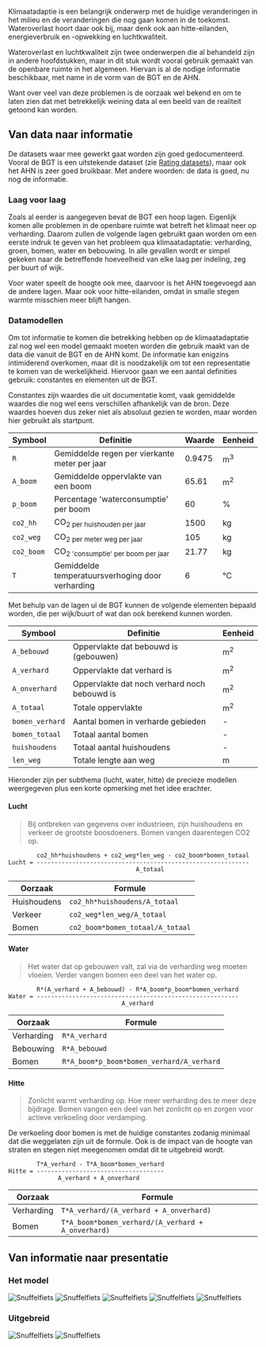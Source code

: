 

Klimaatadaptie is een belangrijk onderwerp met de huidige veranderingen in het milieu en de veranderingen die nog gaan komen in de toekomst. Wateroverlast hoort daar ook bij, maar denk ook aan hitte-eilanden, energieverbruik en -opwekking en luchtkwaliteit.

Wateroverlast en luchtkwaliteit zijn twee onderwerpen die al behandeld zijn in andere hoofdstukken, maar in dit stuk wordt vooral gebruik gemaakt van de openbare ruimte in het algemeen. Hiervan is al de nodige informatie beschikbaar, met name in de vorm van de BGT en de AHN.

Want over veel van deze problemen is de oorzaak wel bekend en om te laten zien dat met betrekkelijk weining data al een beeld van de realiteit getoond kan worden.

## Van data naar informatie

De datasets waar mee gewerkt gaat worden zijn goed gedocumenteerd. Vooral de BGT is een uitstekende dataset (zie [Rating datasets](../../Kookboek/kookboek_rating_datasets.md)), maar ook het AHN is zeer goed bruikbaar. Met andere woorden: de data is goed, nu nog de informatie.


### Laag voor laag

Zoals al eerder is aangegeven bevat de BGT een hoop lagen. Eigenlijk komen alle problemen in de openbare ruimte wat betreft het klimaat neer op verharding. Daarom zullen de volgende lagen gebruikt gaan worden om een eerste indruk te geven van het probleem qua klimaatadaptatie: verharding, groen, bomen, water en bebouwing. In alle gevallen wordt er simpel gekeken naar de betreffende hoeveelheid van elke laag per indeling, zeg per buurt of wijk.

Voor water speelt de hoogte ook mee, daarvoor is het AHN toegevoegd aan de andere lagen. Maar ook voor hitte-eilanden, omdat in smalle stegen warmte misschien meer blijft hangen. 

### Datamodellen

Om tot informatie te komen die betrekking hebben op de klimaatadaptatie zal nog wel een model gemaakt moeten worden die gebruik maakt van de data die vanuit de BGT en de AHN komt. De informatie kan enigzins intimiderend overkomen, maar dit is noodzakelijk om tot een representatie te komen van de werkelijkheid. Hiervoor gaan we een aantal definities gebruik: constantes en elementen uit de BGT.

Constantes zijn waardes die uit documentatie komt, vaak gemiddelde waardes die nog wel eens verschillen afhankelijk van de bron. Deze waardes hoeven dus zeker niet als absoluut gezien te worden, maar worden hier gebruikt als startpunt.

| Symbool | Definitie | Waarde | Eenheid |
| --- | --- | --- | --- |
| `R` | Gemiddelde regen per vierkante meter per jaar | 0.9475 | m<sup>3</sup> |
| `A_boom` | Gemiddelde oppervlakte van een boom | 65.61 | m<sup>2</sup> |
| `p_boom` | Percentage 'waterconsumptie' per boom | 60 | % |
| `co2_hh` | CO<sub>2 per huishouden per jaar | 1500 | kg |
| `co2_weg` | CO<sub>2 per meter weg per jaar | 105 | kg |
| `co2_boom` | CO<sub>2 'consumptie' per boom per jaar | 21.77 | kg |
| `T` | Gemiddelde temperatuursverhoging door verharding | 6 | ℃ |

Met behulp van de lagen ui de BGT kunnen de volgende elementen bepaald worden, die per wijk/buurt of wat dan ook berekend kunnen worden.

| Symbool | Definitie | Eenheid |
| --- | --- | --- |
| `A_bebouwd` | Oppervlakte dat bebouwd is (gebouwen) | m<sup>2</sup> |
| `A_verhard` | Oppervlakte dat verhard is | m<sup>2</sup> |
| `A_onverhard` | Oppervlakte dat noch verhard noch bebouwd is | m<sup>2</sup> |
| `A_totaal` | Totale oppervlakte | m<sup>2</sup> |
| `bomen_verhard` | Aantal bomen in verharde gebieden | - |
| `bomen_totaal` | Totaal aantal bomen | - |
| `huishoudens` | Totaal aantal huishoudens | - |
| `len_weg` | Totale lengte aan weg | m |

Hieronder zijn per subthema (lucht, water, hitte) de precieze modellen weergegeven plus een korte opmerking met het idee erachter.

#### Lucht

> Bij ontbreken van gegevens over industrieen, zijn huishoudens en verkeer de grootste boosdoeners. Bomen vangen daarentegen CO2 op.

            co2_hh*huishoudens + co2_weg*len_weg - co2_boom*bomen_totaal
    Lucht = ------------------------------------------------------------
                                        A_totaal

| Oorzaak | Formule |
| ------- | ------ |
| Huishoudens | `co2_hh*huishoudens/A_totaal` |
| Verkeer | `co2_weg*len_weg/A_totaal` |
| Bomen | `co2_boom*bomen_totaal/A_totaal` |

#### Water

> Het water dat op gebouwen valt, zal via de verharding weg moeten vloeien. Verder vangen bomen een deel van het water op.

            R*(A_verhard + A_bebouwd) - R*A_boom*p_boom*bomen_verhard
    Water = ---------------------------------------------------------
                                    A_verhard

| Oorzaak | Formule |
| ------- | ------ |
| Verharding | `R*A_verhard` |
| Bebouwing | `R*A_bebouwd` |
| Bomen | `R*A_boom*p_boom*bomen_verhard/A_verhard` |

#### Hitte

> Zonlicht warmt verharding op. Hoe meer verharding des te meer deze bijdrage. Bomen vangen een deel van het zonlicht op en zorgen voor actieve verkoeling door verdamping.

De verkoeling door bomen is met de huidige constantes zodanig minimaal dat die weggelaten zijn uit de formule. Ook is de impact van de hoogte van straten en stegen niet meegenomen omdat dit te uitgebreid wordt.

            T*A_verhard - T*A_boom*bomen_verhard
    Hitte = ------------------------------------
                  A_verhard + A_onverhard

| Oorzaak | Formule |
| ------- | ------ |
| Verharding | `T*A_verhard/(A_verhard + A_onverhard)` |
| Bomen | `T*A_boom*bomen_verhard/(A_verhard + A_onverhard)` |

## Van informatie naar presentatie

### Het model

![Snuffelfiets](/kam.png)
![Snuffelfiets](/kam_buurt.png)
![Snuffelfiets](/kam_lucht.png)
![Snuffelfiets](/kam_water.png)
![Snuffelfiets](/kam_hitte.png)

### Uitgebreid

![Snuffelfiets](/heat.png)
![Snuffelfiets](/twi.png)
